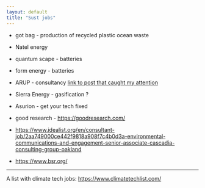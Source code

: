 ```yaml
---
layout: default
title: "Sust jobs"
---
```




- got bag - production of recycled plastic ocean waste

- Natel energy 
- quantum scape - batteries
- form energy - batteries

- ARUP - consultancy [link to post that caught my attention](https://www.linkedin.com/posts/usd-masters-engineering-sustainability-health_the-end-of-human-centred-design-is-here-activity-7128737982311735296-3MpV?utm_source=share&utm_medium=member_desktop)


- Sierra Energy - gasification ?

- Asurion - get your tech fixed

- good research - https://goodresearch.com/
- https://www.idealist.org/en/consultant-job/2aa749000ce442f9818a908f7c4b0d3a-environmental-communications-and-engagement-senior-associate-cascadia-consulting-group-oakland
- https://www.bsr.org/

______________
A list with climate tech jobs: https://www.climatetechlist.com/


